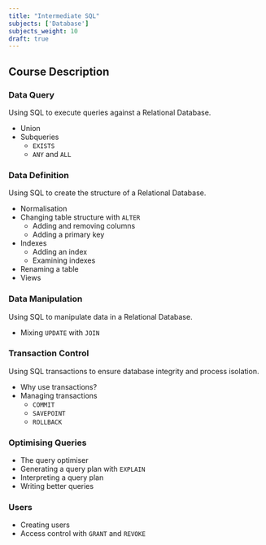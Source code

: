 ```yaml
---
title: "Intermediate SQL"
subjects: ['Database']
subjects_weight: 10
draft: true
---
```


## Course Description

### Data Query

Using SQL to execute queries against a Relational Database.

- Union
- Subqueries
	- `EXISTS`
	- `ANY` and `ALL`

### Data Definition

Using SQL to create the structure of a Relational Database.

- Normalisation
- Changing table structure with `ALTER`
	- Adding and removing columns
	- Adding a primary key
- Indexes
	- Adding an index
	- Examining indexes
- Renaming a table
- Views

### Data Manipulation

Using SQL to manipulate data in a Relational Database.

- Mixing `UPDATE` with `JOIN`

### Transaction Control

Using SQL transactions to ensure database integrity and process isolation.

- Why use transactions?
- Managing transactions
	- `COMMIT`
	- `SAVEPOINT`
	- `ROLLBACK`

### Optimising Queries

<!-- https://dev.mysql.com/doc/refman/5.5/en/execution-plan-information.html -->

- The query optimiser
- Generating a query plan with `EXPLAIN`
- Interpreting a query plan
- Writing better queries

### Users

- Creating users
- Access control with `GRANT` and `REVOKE`